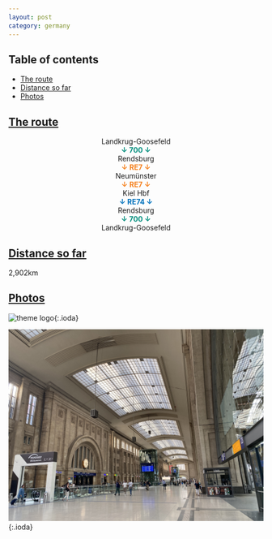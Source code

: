 ```yaml
---
layout: post
category: germany
---
```



## Table of contents
- [The route](#the-route)
- [Distance so far](#distance-so-far)
- [Photos](#photos)


## [The route](#the-route)

<center> Landkrug-Goosefeld </center>

<center> <span style="color:#018d7c "> <b> ↓ 700 ↓ </b> </span> </center>

<center> Rendsburg</center>

<center> <span style="color:#f58220 "> <b> ↓ RE7 ↓ </b> </span> </center>

<center>  Neumünster </center>

<center> <span style="color:#f58220 "> <b> ↓ RE7 ↓ </b> </span> </center>

<center> Kiel Hbf </center>

<center> <span style="color:#0072bc "> <b> ↓ RE74 ↓ </b> </span> </center>

<center> Rendsburg </center>

<center> <span style="color:#018d7c "> <b> ↓ 700 ↓ </b> </span> </center>

<center> Landkrug-Goosefeld </center>

## [Distance so far](#distance-so-far)

2,902km

## [Photos](#photos)

![theme logo](pictures/leipzig_hbf_1.JPG){:.ioda}

![theme logo](pictures/leipzig_hbf_2.JPG){:.ioda}










